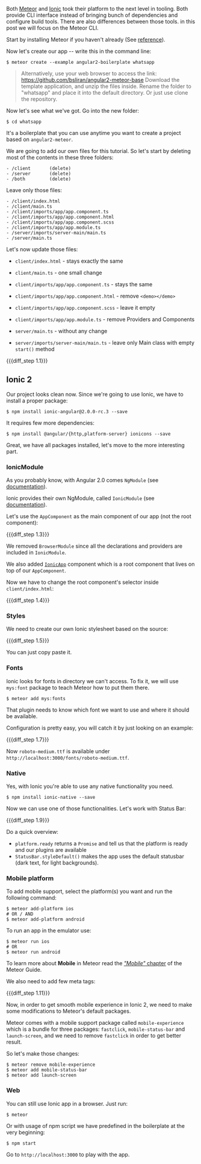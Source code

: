 Both [Meteor](meteor.com) and [Ionic](ionicframework.com) took their platform to the next level in tooling.
Both provide CLI interface instead of bringing bunch of dependencies and configure build tools.
There are also differences between those tools. in this post we will focus on the Meteor CLI.

Start by installing Meteor if you haven't already (See [reference](https://www.meteor.com/install)).

Now let's create our app -- write this in the command line:

    $ meteor create --example angular2-boilerplate whatsapp

> Alternatively, use your web browser to access the link:
> https://github.com/bsliran/angular2-meteor-base
> Download the template application, and unzip the files inside. Rename the folder to "whatsapp" and place it into the default directory.
> Or just use clone the repository.

Now let's see what we've got. Go into the new folder:

    $ cd whatsapp

It's a boilerplate that you can use anytime you want to create a project based on `angular2-meteor`.

We are going to add our own files for this tutorial. So let's start by deleting most of the contents in these three folders:

    - /client       (delete)
    - /server       (delete)
    - /both         (delete)

Leave only those files:

    - /client/index.html
    - /client/main.ts
    - /client/imports/app/app.component.ts
    - /client/imports/app/app.component.html
    - /client/imports/app/app.component.scss
    - /client/imports/app/app.module.ts
    - /server/imports/server-main/main.ts
    - /server/main.ts

Let's now update those files:

- `client/index.html` - stays exactly the same

- `client/main.ts` - one small change

- `client/imports/app/app.component.ts` - stays the same

- `client/imports/app/app.component.html` - remove `<demo></demo>`

- `client/imports/app/app.component.scss` - leave it empty

- `client/imports/app/app.module.ts` - remove Providers and Components

- `server/main.ts` - without any change

- `server/imports/server-main/main.ts` - leave only Main class with empty `start()` method

{{{diff_step 1.1}}}

## Ionic 2

Our project looks clean now. Since we're going to use Ionic, we have to install a proper package:

    $ npm install ionic-angular@2.0.0-rc.3 --save

It requires few more dependencies:

    $ npm install @angular/{http,platform-server} ionicons --save

Great, we have all packages installed, let's move to the more interesting part.

### IonicModule

As you probably know, with Angular 2.0 comes `NgModule` (see [documentation](https://angular.io/docs/ts/latest/guide/ngmodule.html)).

Ionic provides their own NgModule, called `IonicModule` (see [documentation](http://ionicframework.com/docs/v2/api/IonicModule/)).

Let's use the `AppComponent` as the main component of our app (not the root component):

{{{diff_step 1.3}}}

We removed `BrowserModule` since all the declarations and providers are included in `IonicModule`.

We also added [`IonicApp`](http://ionicframework.com/docs/v2/api/components/app/IonicApp/) component which is a root component that lives on top of our `AppComponent`.

Now we have to change the root component's selector inside `client/index.html`:

{{{diff_step 1.4}}}

### Styles

We need to create our own Ionic stylesheet based on the source:

{{{diff_step 1.5}}}

You can just copy paste it.

### Fonts

Ionic looks for fonts in directory we can't access. To fix it, we will use `mys:font` package to teach Meteor how to put them there.

    $ meteor add mys:fonts

That plugin needs to know which font we want to use and where it should be available.

Configuration is pretty easy, you will catch it by just looking on an example:

{{{diff_step 1.7}}}

Now `roboto-medium.ttf` is available under `http://localhost:3000/fonts/roboto-medium.ttf`.

### Native

Yes, with Ionic you're able to use any native functionality you need.

    $ npm install ionic-native --save

Now we can use one of those functionalities. Let's work with Status Bar:

{{{diff_step 1.9}}}

Do a quick overview:

* `platform.ready` returns a `Promise` and tell us that the platform is ready and our plugins are available
* `StatusBar.styleDefault()` makes the app uses the default statusbar (dark text, for light backgrounds).

### Mobile platform

To add mobile support, select the platform(s) you want and run the following command:

    $ meteor add-platform ios
    # OR / AND
    $ meteor add-platform android

To run an app in the emulator use:

    $ meteor run ios
    # OR
    $ meteor run android


To learn more about **Mobile** in Meteor read the [*"Mobile"* chapter](https://guide.meteor.com/mobile.html) of the Meteor Guide.

We also need to add few meta tags:

{{{diff_step 1.11}}}

Now, in order to get smooth mobile experience in Ionic 2, we need to make some modifications to Meteor's default packages. 

Meteor comes with a mobile support package called `mobile-experience` which is a bundle for three packages: `fastclick`, `mobile-status-bar` and `launch-screen`, and we need to remove `fastclick` in order to get better result.

So let's make those changes:

    $ meteor remove mobile-experience
    $ meteor add mobile-status-bar
    $ meteor add launch-screen

### Web

You can still use Ionic app in a browser. Just run:

    $ meteor

Or with usage of npm script we have predefined in the boilerplate at the very beginning:

    $ npm start

Go to `http://localhost:3000` to play with the app.